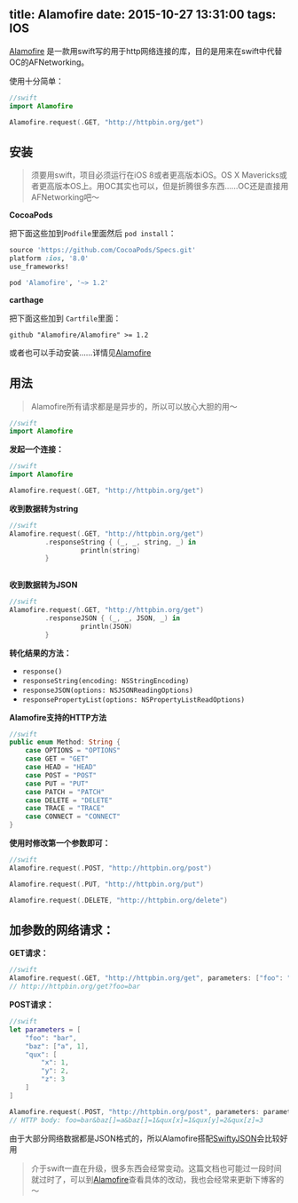 title: Alamofire
date: 2015-10-27 13:31:00
tags: IOS
---



[Alamofire](https://github.com/Alamofire/Alamofire) 是一款用swift写的用于http网络连接的库，目的是用来在swift中代替OC的AFNetworking。

使用十分简单：


```swift
//swift
import Alamofire

Alamofire.request(.GET, "http://httpbin.org/get")

```


<!--more-->


## 安装

> 须要用swift，项目必须运行在iOS 8或者更高版本iOS。OS X Mavericks或者更高版本OS上。用OC其实也可以，但是折腾很多东西……OC还是直接用AFNetworking吧～

**CocoaPods**

把下面这些加到`Podfile`里面然后 `pod install`：

```ruby
source 'https://github.com/CocoaPods/Specs.git'
platform :ios, '8.0'
use_frameworks!

pod 'Alamofire', '~> 1.2'

```

**carthage**

把下面这些加到 `Cartfile`里面：

```ogdl
github "Alamofire/Alamofire" >= 1.2

```

或者也可以手动安装……详情见[Alamofire](https://github.com/Alamofire/Alamofire)


## 用法

> Alamofire所有请求都是是异步的，所以可以放心大胆的用～

~~~swift
//swift
import Alamofire
~~~

**发起一个连接：**

```swift
//swift
import Alamofire

Alamofire.request(.GET, "http://httpbin.org/get")

```  
  

**收到数据转为string**


```swift
//swift
Alamofire.request(.GET, "http://httpbin.org/get")
         .responseString { (_, _, string, _) in
                  println(string)
         }
         
```

**收到数据转为JSON**

```swift
//swift
Alamofire.request(.GET, "http://httpbin.org/get")
         .responseJSON { (_, _, JSON, _) in
                  println(JSON)
         }
```

**转化结果的方法：**

- `response()`
- `responseString(encoding: NSStringEncoding)`
- `responseJSON(options: NSJSONReadingOptions)`
- `responsePropertyList(options: NSPropertyListReadOptions)`

**Alamofire支持的HTTP方法**

```swift
//swift
public enum Method: String {
    case OPTIONS = "OPTIONS"
    case GET = "GET"
    case HEAD = "HEAD"
    case POST = "POST"
    case PUT = "PUT"
    case PATCH = "PATCH"
    case DELETE = "DELETE"
    case TRACE = "TRACE"
    case CONNECT = "CONNECT"
}
```

**使用时修改第一个参数即可：**

```swift
//swift
Alamofire.request(.POST, "http://httpbin.org/post")

Alamofire.request(.PUT, "http://httpbin.org/put")

Alamofire.request(.DELETE, "http://httpbin.org/delete")
```

## 加参数的网络请求：

**GET请求：**

```swift
//swift
Alamofire.request(.GET, "http://httpbin.org/get", parameters: ["foo": "bar"])
// http://httpbin.org/get?foo=bar
```

**POST请求：**

```swift
//swift
let parameters = [
    "foo": "bar",
    "baz": ["a", 1],
    "qux": [
        "x": 1,
        "y": 2,
        "z": 3
    ]
]

Alamofire.request(.POST, "http://httpbin.org/post", parameters: parameters)
// HTTP body: foo=bar&baz[]=a&baz[]=1&qux[x]=1&qux[y]=2&qux[z]=3
```

<!--**form形式上传图片**-->




由于大部分网络数据都是JSON格式的，所以Alamofire搭配[SwiftyJSON](http://caoyudong.com/2015/10/27/SwiftyJSON/)会比较好用

> 介于swift一直在升级，很多东西会经常变动。这篇文档也可能过一段时间就过时了，可以到[Alamofire](https://github.com/Alamofire/Alamofire)查看具体的改动，我也会经常来更新下博客的～